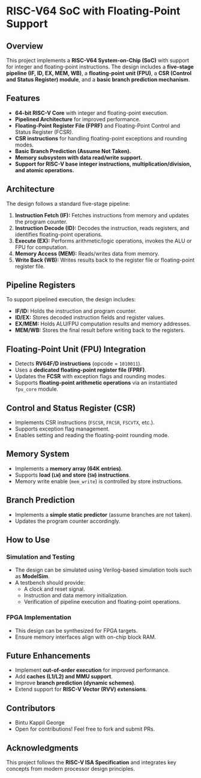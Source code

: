 # RISC-V64 SoC with Floating-Point Support

## Overview
This project implements a **RISC-V64 System-on-Chip (SoC)** with support for integer and floating-point instructions. The design includes a **five-stage pipeline (IF, ID, EX, MEM, WB)**, a **floating-point unit (FPU)**, a **CSR (Control and Status Register) module**, and a **basic branch prediction mechanism**.

## Features
- **64-bit RISC-V Core** with integer and floating-point execution.
- **Pipelined Architecture** for improved performance.
- **Floating-Point Register File (FPRF)** and Floating-Point Control and Status Register (FCSR).
- **CSR instructions** for handling floating-point exceptions and rounding modes.
- **Basic Branch Prediction (Assume Not Taken).**
- **Memory subsystem with data read/write support.**
- **Support for RISC-V base integer instructions, multiplication/division, and atomic operations.**

## Architecture
The design follows a standard five-stage pipeline:
1. **Instruction Fetch (IF):** Fetches instructions from memory and updates the program counter.
2. **Instruction Decode (ID):** Decodes the instruction, reads registers, and identifies floating-point operations.
3. **Execute (EX):** Performs arithmetic/logic operations, invokes the ALU or FPU for computation.
4. **Memory Access (MEM):** Reads/writes data from memory.
5. **Write Back (WB):** Writes results back to the register file or floating-point register file.

## Pipeline Registers
To support pipelined execution, the design includes:
- **IF/ID:** Holds the instruction and program counter.
- **ID/EX:** Stores decoded instruction fields and register values.
- **EX/MEM:** Holds ALU/FPU computation results and memory addresses.
- **MEM/WB:** Stores the final result before writing back to the registers.

## Floating-Point Unit (FPU) Integration
- Detects **RV64F/D instructions** (opcode = `1010011`).
- Uses a **dedicated floating-point register file (FPRF)**.
- Updates the **FCSR** with exception flags and rounding modes.
- Supports **floating-point arithmetic operations** via an instantiated `fpu_core` module.

## Control and Status Register (CSR)
- Implements CSR instructions (`FSCSR`, `FRCSR`, `FSCVTX`, etc.).
- Supports exception flag management.
- Enables setting and reading the floating-point rounding mode.

## Memory System
- Implements a **memory array (64K entries)**.
- Supports **load (`LW`) and store (`SW`) instructions**.
- Memory write enable (`mem_write`) is controlled by store instructions.

## Branch Prediction
- Implements a **simple static predictor** (assume branches are not taken).
- Updates the program counter accordingly.

## How to Use
### **Simulation and Testing**
- The design can be simulated using Verilog-based simulation tools such as **ModelSim**.
- A testbench should provide:
  - A clock and reset signal.
  - Instruction and data memory initialization.
  - Verification of pipeline execution and floating-point operations.

### **FPGA Implementation**
- This design can be synthesized for FPGA targets.
- Ensure memory interfaces align with on-chip block RAM.

## Future Enhancements
- Implement **out-of-order execution** for improved performance.
- Add **caches (L1/L2) and MMU support**.
- Improve **branch prediction (dynamic schemes)**.
- Extend support for **RISC-V Vector (RVV) extensions**.


## Contributors
- Bintu Kappil George
- Open for contributions! Feel free to fork and submit PRs.

## Acknowledgments
This project follows the **RISC-V ISA Specification** and integrates key concepts from modern processor design principles.
